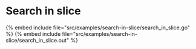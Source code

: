 # Search in slice

{% embed include file="src/examples/search-in-slice/search_in_slice.go" %}
{% embed include file="src/examples/search-in-slice/search_in_slice.out" %}


